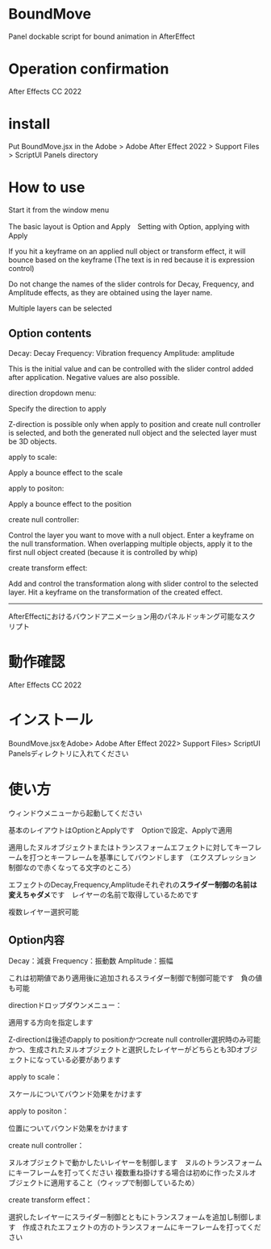 # BoundMove

Panel dockable script for bound animation in AfterEffect

# Operation confirmation

After Effects CC 2022

# install

Put BoundMove.jsx in the Adobe > Adobe After Effect 2022 > Support Files > ScriptUI Panels directory

# How to use

Start it from the window menu

The basic layout is Option and Apply　Setting with Option, applying with Apply

If you hit a keyframe on an applied null object or transform effect, it will bounce based on the keyframe
(The text is in red because it is expression control)

Do not change the names of the slider controls for Decay, Frequency, and Amplitude effects, as they are obtained using the layer name.

Multiple layers can be selected

## Option contents

Decay: Decay
Frequency: Vibration frequency
Amplitude: amplitude

This is the initial value and can be controlled with the slider control added after application. Negative values are also possible.

direction dropdown menu:

Specify the direction to apply

Z-direction is possible only when apply to position and create null controller is selected, and both the generated null object and the selected layer must be 3D objects.

apply to scale:

Apply a bounce effect to the scale

apply to positon:

Apply a bounce effect to the position

create null controller:

Control the layer you want to move with a null object. Enter a keyframe on the null transformation.
When overlapping multiple objects, apply it to the first null object created (because it is controlled by whip)

create transform effect:

Add and control the transformation along with slider control to the selected layer. Hit a keyframe on the transformation of the created effect.
______________________________________________________________________________________

AfterEffectにおけるバウンドアニメーション用のパネルドッキング可能なスクリプト

# 動作確認

After Effects CC 2022

# インストール

BoundMove.jsxをAdobe> Adobe After Effect 2022> Support Files> ScriptUI Panelsディレクトリに入れてください

# 使い方

ウィンドウメニューから起動してください

基本のレイアウトはOptionとApplyです　Optionで設定、Applyで適用

適用したヌルオブジェクトまたはトランスフォームエフェクトに対してキーフレームを打つとキーフレームを基準にしてバウンドします
（エクスプレッション制御なので赤くなってる文字のところ）

エフェクトのDecay,Frequency,Amplitudeそれぞれの**スライダー制御の名前は変えちゃダメ**です　レイヤーの名前で取得しているためです

複数レイヤー選択可能

## Option内容

Decay：減衰
Frequency：振動数
Amplitude：振幅

これは初期値であり適用後に追加されるスライダー制御で制御可能です　負の値も可能

directionドロップダウンメニュー：

適用する方向を指定します

Z-directionは後述のapply to positionかつcreate null controller選択時のみ可能かつ、生成されたヌルオブジェクトと選択したレイヤーがどちらとも3Dオブジェクトになっている必要があります

apply to scale：

スケールについてバウンド効果をかけます

apply to positon：

位置についてバウンド効果をかけます

create null controller：

ヌルオブジェクトで動かしたいレイヤーを制御します　ヌルのトランスフォームにキーフレームを打ってください
複数重ね掛けする場合は初めに作ったヌルオブジェクトに適用すること（ウィップで制御しているため）

create transform effect：

選択したレイヤーにスライダー制御とともにトランスフォームを追加し制御します　作成されたエフェクトの方のトランスフォームにキーフレームを打ってください



